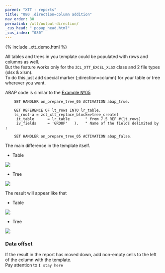 ```yaml
---
parent: "XTT - reports"
title: "080 ;direction=column addition"
nav_order: 80
permalink: /xtt/output-direction/
_cus_head: "_popup_head.html"
_cus_index: "080"
---
```


{% include _xtt_demo.html %}

All tables and trees in you template could be populated with rows and columns as well.<br/>
But the feature works only for the `ZCL_XTT_EXCEL_XLSX` class and 2 file types (xlsx & xlsm).<br/>
To do this just add special marker {;direction=column} for your table or tree wherever you want.

ABAP code is similar to the [Example №05](../tree-group-by-fields/)
```abap
    SET HANDLER on_prepare_tree_05 ACTIVATION abap_true.

    GET REFERENCE OF lt_rows INTO lr_table.
    ls_root-a = zcl_xtt_replace_block=>tree_create(
     it_table      = lr_table       " from 7.5 REF #(lt_rows)
     iv_fields     = 'GROUP'   ).   " Name of the fields delimited by ;

    SET HANDLER on_prepare_tree_05 ACTIVATION abap_false.
```
The main difference in the template itself.

* Table

![](https://raw.githubusercontent.com/wiki/bizhuka/xtt/img/dir_column_02.png)
* Tree

![](https://raw.githubusercontent.com/wiki/bizhuka/xtt/img/dir_column_01.png)

The result will appear like that
* Table

![](https://raw.githubusercontent.com/wiki/bizhuka/xtt/img/dir_column_03.png)
* Tree

![](https://raw.githubusercontent.com/wiki/bizhuka/xtt/img/dir_column_04.png)

### Data offset
If the result in the report has moved down, add non-empty cells to the left of the column with the template.\
Pay attention to `I stay here`